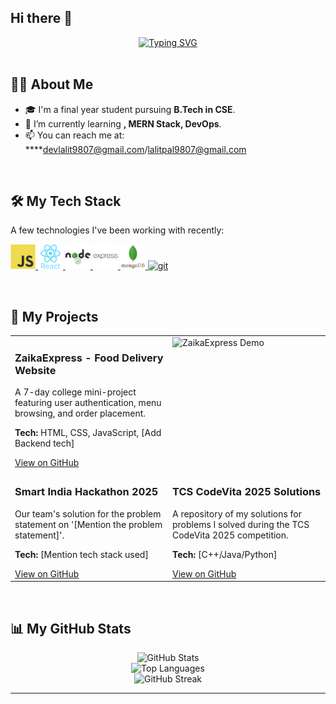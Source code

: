 ## Hi there 👋

<!--
**lalitpal076/lalitpal076** is a ✨ _special_ ✨ repository because its `README.md` (this file) appears on your GitHub profile.

Here are some ideas to get you started:

- 🔭 I’m currently working on ...
- 🌱 I’m currently learning ...
- 👯 I’m looking to collaborate on ...
- 🤔 I’m looking for help with ...
- 💬 Ask me about ...
- 📫 How to reach me: ...
- 😄 Pronouns: ...
- ⚡ Fun fact: ...
-->
<div align="center">
  <a href="https://github.com/[YOUR_USERNAME]">
    <img src="https://readme-typing-svg.herokuapp.com?font=Fira+Code&size=30&pause=1000&color=20C20E&center=true&width=435&lines=%F0%9F%A7%91%E2%80%8D%F0%9F%92%AD+I'm+Lalit+Kumar!" alt="Typing SVG" />
  </a>
</div>

<br/>

## 👨‍💻 About Me

- 🎓 I'm a final year student pursuing **B.Tech in CSE**.
- 🌱 I’m currently learning **, MERN Stack, DevOps**.
- 📫 You can reach me at: ****devlalit9807@gmail.com/lalitpal9807@gmail.com


<br/>

## 🛠️ My Tech Stack

A few technologies I've been working with recently:

<p align="left">
  <a href="https://developer.mozilla.org/en-US/docs/Web/JavaScript" target="_blank" rel="noreferrer">
    <img src="https://raw.githubusercontent.com/devicons/devicon/master/icons/javascript/javascript-original.svg" alt="javascript" width="40" height="40"/>
  </a>
  <a href="https://reactjs.org/" target="_blank" rel="noreferrer">
    <img src="https://raw.githubusercontent.com/devicons/devicon/master/icons/react/react-original-wordmark.svg" alt="react" width="40" height="40"/>
  </a>
  <a href="https://nodejs.org" target="_blank" rel="noreferrer">
    <img src="https://raw.githubusercontent.com/devicons/devicon/master/icons/nodejs/nodejs-original-wordmark.svg" alt="nodejs" width="40" height="40"/>
  </a>
  <a href="https://expressjs.com" target="_blank" rel="noreferrer">
    <img src="https://raw.githubusercontent.com/devicons/devicon/master/icons/express/express-original-wordmark.svg" alt="express" width="40" height="40"/>
  </a>
   <a href="https://www.mongodb.com/" target="_blank" rel="noreferrer">
    <img src="https://raw.githubusercontent.com/devicons/devicon/master/icons/mongodb/mongodb-original-wordmark.svg" alt="mongodb" width="40" height="40"/>
  </a>
  <a href="https://git-scm.com/" target="_blank" rel="noreferrer">
    <img src="https://www.vectorlogo.zone/logos/git-scm/git-scm-icon.svg" alt="git" width="40" height="40"/>
  </a>
</p>

<br/>

## 🚀 My Projects

<table width="100%">
  <tr>
    <td width="50%" valign="top">
      <h3>ZaikaExpress - Food Delivery Website</h3>
      <p>A 7-day college mini-project featuring user authentication, menu browsing, and order placement.</p>
      <p><strong>Tech:</strong> HTML, CSS, JavaScript, [Add Backend tech]</p>
      <a href="[LINK_TO_YOUR_ZAIKAEXPRESS_REPO]" target="_blank">View on GitHub</a>
    </td>
    <td width="50%" valign="top">
       <img src="[URL_TO_YOUR_PROJECT_IMAGE_OR_GIF]" alt="ZaikaExpress Demo">
    </td>
  </tr>
  <tr>
    <td width="50%" valign="top">
      <h3>Smart India Hackathon 2025</h3>
      <p>Our team's solution for the problem statement on '[Mention the problem statement]'.</p>
      <p><strong>Tech:</strong> [Mention tech stack used]</p>
      <a href="[LINK_TO_YOUR_SIH_REPO]" target="_blank">View on GitHub</a>
    </td>
    <td width="50%" valign="top">
      <h3>TCS CodeVita 2025 Solutions</h3>
      <p>A repository of my solutions for problems I solved during the TCS CodeVita 2025 competition.</p>
      <p><strong>Tech:</strong> [C++/Java/Python]</p>
      <a href="[LINK_TO_YOUR_CODEVITA_REPO]" target="_blank">View on GitHub</a>
    </td>
  </tr>
</table>

<br/>

## 📊 My GitHub Stats

<p align="center">
  <img src="https://github-readme-stats.vercel.app/api?username=[YOUR_USERNAME]&show_icons=true&theme=radical&hide_border=true&include_all_commits=true&count_private=true" alt="GitHub Stats" />
  <br/>
  <img src="https://github-readme-stats.vercel.app/api/top-langs/?username=[YOUR_USERNAME]&layout=compact&theme=radical&hide_border=true" alt="Top Languages" />
  <br/>
  <img src="https://github-readme-streak-stats.herokuapp.com/?user=[YOUR_USERNAME]&theme=radical&hide_border=true" alt="GitHub Streak" />
</p>

---
